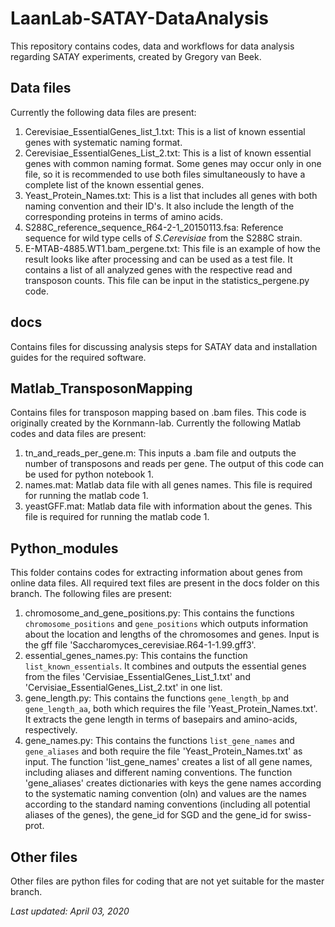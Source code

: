 # LaanLab-SATAY-DataAnalysis
This repository contains codes, data and workflows for data analysis regarding SATAY experiments, created by Gregory van Beek.

## Data files
Currently the following data files are present:

1. Cerevisiae_EssentialGenes_list_1.txt: This is a list of known essential genes with systematic naming format.
2. Cerevisiae_EssentialGenes_List_2.txt: This is a list of known essential genes with common naming format. Some genes may occur only in one file, so it is recommended to use both files simultaneously to have a complete list of the known essential genes. 
3. Yeast_Protein_Names.txt: This is a list that includes all genes with both naming convention and their ID's. It also include the length of the corresponding proteins in terms of amino acids.
4. S288C_reference_sequence_R64-2-1_20150113.fsa: Reference sequence for wild type cells of *S.Cerevisiae* from the S288C strain.
5. E-MTAB-4885.WT1.bam_pergene.txt: This file is an example of how the result looks like after processing and can be used as a test file. It contains a list of all analyzed genes with the respective read and transposon counts. This file can be input in the statistics_pergene.py code.

## docs
Contains files for discussing analysis steps for SATAY data and installation guides for the required software.

## Matlab_TransposonMapping
Contains files for transposon mapping based on .bam files. This code is originally created by the Kornmann-lab.
Currently the following Matlab codes and data files are present:

1. tn_and_reads_per_gene.m: This inputs a .bam file and outputs the number of transposons and reads per gene. The output of this code can be used for python notebook 1.
2. names.mat: Matlab data file with all genes names. This file is required for running the matlab code 1.
3. yeastGFF.mat: Matlab data file with information about the genes. This file is required for running the matlab code 1.

## Python_modules
This folder contains codes for extracting information about genes from online data files. All required text files are present in the docs folder on this branch.
The following files are present:

1. chromosome_and_gene_positions.py: This contains the functions `chromosome_positions` and `gene_positions` which outputs information about the location and lengths of the chromosomes and genes. Input is the gff file 'Saccharomyces_cerevisiae.R64-1-1.99.gff3'.
2. essential_genes_names.py: This contains the function `list_known_essentials`. It combines and outputs the essential genes from the files 'Cervisiae_EssentialGenes_List_1.txt' and 'Cervisiae_EssentialGenes_List_2.txt' in one list.
3. gene_length.py: This contains the functions `gene_length_bp` and `gene_length_aa`, both which requires the file 'Yeast_Protein_Names.txt'. It extracts the gene length in terms of basepairs and amino-acids, respectively.
4. gene_names.py: This contains the functions `list_gene_names` and `gene_aliases` and both require the file 'Yeast_Protein_Names.txt' as input. The function 'list_gene_names' creates a list of all gene names, including aliases and different naming conventions. The function 'gene_aliases' creates dictionaries with keys the gene names according to the systematic naming convention (oln) and values are the names according to the standard naming conventions (including all potential aliases of the genes), the gene_id for SGD and the gene_id for swiss-prot.

## Other files
Other files are python files for coding that are not yet suitable for the master branch.

*Last updated: April 03, 2020*
